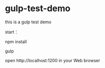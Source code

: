 # gulp-test-demo
this is a gulp test demo

start：

npm install

gulp

open http://localhost:1200 in your Web browser
